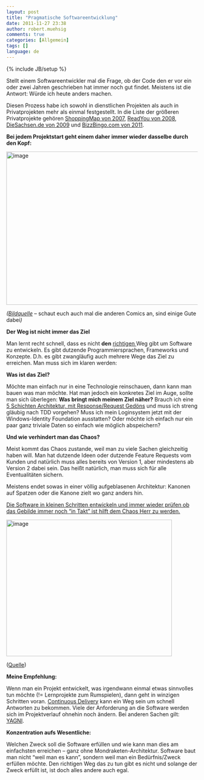 ```yaml
---
layout: post
title: "Pragmatische Softwareentwicklung"
date: 2011-11-27 23:38
author: robert.muehsig
comments: true
categories: [Allgemein]
tags: []
language: de
---
```

{% include JB/setup %}
<p>Stellt einem Softwareentwickler mal die Frage, ob der Code den er vor ein oder zwei Jahren geschrieben hat immer noch gut findet. Meistens ist die Antwort: Würde ich heute anders machen. </p> <p>Diesen Prozess habe ich sowohl in dienstlichen Projekten als auch in Privatprojekten mehr als einmal festgestellt. In die Liste der größeren Privatprojekte gehören <a href="{{BASE_PATH}}/2007/09/30/microsoft-ajax-amazon-windows-live-bildersuche-style-shoppingmap/">ShoppingMap von 2007</a>, <a href="{{BASE_PATH}}/2008/06/03/howtocode-youread-community-getriebene-professionelle-applikationsentwicklung/">ReadYou von 2008</a>, <a href="{{BASE_PATH}}/2009/09/06/diesachsende/">DieSachsen.de von 2009</a> und <a href="{{BASE_PATH}}/2011/01/06/bullshit-bingo-online-mit-bizzbingo-rtw/">BizzBingo.com von 2011</a>. </p> <p><strong>Bei jedem Projektstart geht einem daher immer wieder dasselbe durch den Kopf:</strong></p> <p><a href="{{BASE_PATH}}/assets/wp-images-de/image1411.png"><img style="background-image: none; border-bottom: 0px; border-left: 0px; padding-left: 0px; padding-right: 0px; display: inline; border-top: 0px; border-right: 0px; padding-top: 0px" title="image" border="0" alt="image" src="{{BASE_PATH}}/assets/wp-images-de/image_thumb589.png" width="514" height="403"></a></p> <p><em>(</em><a href="http://www.bonkersworld.net/building-software/"><em>Bildquelle</em></a> – schaut euch auch mal die anderen Comics an, sind einige Gute dabei<em>)</em></p>  <p><strong>Der Weg ist nicht immer das Ziel</strong></p> <p>Man lernt recht schnell, dass es nicht <strong>den</strong> <u>richtigen </u>Weg gibt um Software zu entwickeln. Es gibt dutzende Programmiersprachen, Frameworks und Konzepte. D.h. es gibt zwangläufig auch mehrere Wege das Ziel zu erreichen. Man muss sich im klaren werden: </p> <p><strong>Was ist das Ziel?</strong> </p> <p>Möchte man einfach nur in eine Technologie reinschauen, dann kann man bauen was man möchte. Hat man jedoch ein konkretes Ziel im Auge, sollte man sich überlegen: <strong>Was bringt mich meinem Ziel näher?</strong> Brauch ich eine <a href="{{BASE_PATH}}/2008/08/13/howtocode-readyou-evolution-der-architektur/">5 Schichten Architektur, mit Response/Request Gedöns</a> und muss ich streng gläubig nach TDD vorgehen? Muss ich mein Loginsystem jetzt mit der Windows-Identity Foundation ausstatten? Oder möchte ich einfach nur ein paar ganz triviale Daten so einfach wie möglich abspeichern?</p> <p><strong>Und wie verhindert man das Chaos?</strong></p> <p>Meist kommt das Chaos zustande, weil man zu viele Sachen gleichzeitig haben will. Man hat dutzende Ideen oder dutzende Feature Requests vom Kunden und natürlich muss alles bereits von Version 1, aber mindestens ab Version 2 dabei sein. Das heißt natürlich, man muss sich für alle Eventualitäten sichern. </p> <p>Meistens endet sowas in einer völlig aufgeblasenen Architektur: Kanonen auf Spatzen oder die Kanone zielt wo ganz anders hin. </p> <p><u>Die Software in kleinen Schritten entwickeln und immer wieder prüfen ob das Gebilde immer noch </u><a href="http://en.wikipedia.org/wiki/SOLID_(object-oriented_design)"><u>“in Takt”</u></a><u> ist hilft dem Chaos Herr zu werden.</u></p> <p><a href="{{BASE_PATH}}/assets/wp-images-de/image1412.png"><img style="background-image: none; border-bottom: 0px; border-left: 0px; padding-left: 0px; padding-right: 0px; display: inline; border-top: 0px; border-right: 0px; padding-top: 0px" title="image" border="0" alt="image" src="{{BASE_PATH}}/assets/wp-images-de/image_thumb590.png" width="436" height="359"></a></p> <p>(<a href="http://lostechies.com/derickbailey/2009/02/11/solid-development-principles-in-motivational-pictures/">Quelle</a>)</p> <p><strong>Meine Empfehlung:</strong></p> <p>Wenn man ein Projekt entwickelt, was irgendwann einmal etwas sinnvolles tun möchte (!= Lernprojekte zum Rumspielen), dann geht in winzigen Schritten voran. <a href="{{BASE_PATH}}/2010/12/15/howtocode-development-at-the-speed-and-scale-of-google-continuous-deliveryx/">Continuous Delivery</a> kann ein Weg sein um schnell Antworten zu bekommen. Viele der Anforderung an die Software werden sich im Projektverlauf ohnehin noch ändern. Bei anderen Sachen gilt: <a href="{{BASE_PATH}}/2011/11/04/keep-it-simple-yagni/">YAGNI</a>. </p> <p><strong>Konzentration aufs Wesentliche:</strong> </p> <p>Welchen Zweck soll die Software erfüllen und wie kann man dies am einfachsten erreichen – ganz ohne Mondraketen-Architektur. Software baut man nicht “weil man es kann”, sondern weil man ein Bedürfnis/Zweck erfüllen möchte. Den richtigen Weg das zu tun gibt es nicht und solange der Zweck erfüllt ist, ist doch alles andere auch egal.</p>
